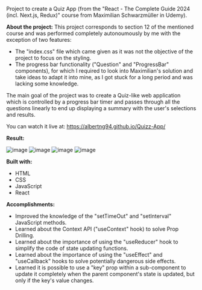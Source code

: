 Project to create a Quiz App (from the "React - The Complete Guide 2024 (incl. Next.js, Redux)" course from Maximilian Schwarzmüller in Udemy).

**About the project:** This project corresponds to section 12 of the mentioned course and was performed completely autonoumously by me with the exception of two features:
- The "index.css" file which came given as it was not the objective of the project to focus on the styling.
- The progress bar functionality ("Question" and "ProgressBar" components), for which I required to look into Maximilian's solution and take ideas to adapt it into mine, as I got stuck for a long period and was lacking some knowledge.

The main goal of the project was to create a Quiz-like web application which is controlled by a progress bar timer and passes through all the questions linearly to end up displaying a summary with the user's selections and results.

You can watch it live at: https://albertng94.github.io/Quizz-App/

**Result:**

![image](https://github.com/albertng94/Quizz-App/assets/120219974/767fce2a-30e8-4c67-a79c-33f5215543a8)
![image](https://github.com/albertng94/Quizz-App/assets/120219974/844f9c52-e102-4b0a-879c-1078bcba5e63)
![image](https://github.com/albertng94/Quizz-App/assets/120219974/6baf47d2-5acf-49d9-8920-e02918d0acc6)
![image](https://github.com/albertng94/Quizz-App/assets/120219974/7b2045e5-4dd8-42c1-ab7b-b8fe1d26f427)

**Built with:**
- HTML
- CSS
- JavaScript
- React

**Accomplishments:**
- Improved the knowledge of the "setTimeOut" and "setInterval" JavaScript methods.
- Learned about the Context API ("useContext" hook) to solve Prop Drilling.
- Learned about the importance of using the "useReducer" hook to simplify the code of state updating functions.
- Learned about the importance of using the "useEffect" and "useCallback" hooks to solve potentially dangerous side effects.
- Learned it is possible to use a "key" prop within a sub-component to update it completely when the parent component's state is updated, but only if the key's value changes.
